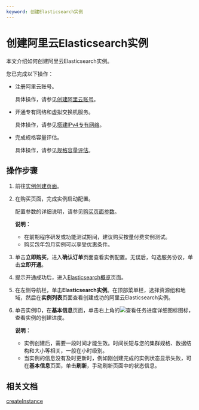 ```yaml
---
keyword: 创建Elasticsearch实例
---
```


# 创建阿里云Elasticsearch实例

本文介绍如何创建阿里云Elasticsearch实例。

您已完成以下操作：

-   注册阿里云账号。

    具体操作，请参见[创建阿里云账号](https://account.aliyun.com/register/register.html)。

-   开通专有网络和虚拟交换机服务。

    具体操作，请参见[搭建IPv4专有网络](/intl.zh-CN/快速入门/搭建IPv4专有网络.md)。

-   完成规格容量评估。

    具体操作，请参见[规格容量评估]()。


## 操作步骤

1.  前往[实例创建页面](https://common-buy-intl.alibabacloud.com/?spm=a2796.11423565.3381327530.3.6a9a32c2emlY47&commodityCode=elasticsearch_intl#/buy)。

2.  在购买页面，完成实例启动配置。

    配置参数的详细说明，请参见[购买页面参数](/intl.zh-CN/Elasticsearch/快速入门/步骤一：创建实例/购买页面参数.md)。

    **说明：**

    -   在前期程序研发或功能测试期间，建议购买按量付费实例测试。
    -   购买包年包月实例可以享受优惠条件。
3.  单击**立即购买**，进入**确认订单**页面查看实例配置。无误后，勾选服务协议，单击**立即开通**。

4.  提示开通成功后，进入[Elasticsearch概览](https://elasticsearchnext.console.aliyun.com/)页面。

5.  在左侧导航栏，单击**Elasticsearch实例**。在顶部菜单栏，选择资源组和地域，然后在**实例列表**页面查看创建成功的阿里云Elasticsearch实例。

6.  单击实例ID，在**基本信息**页面，单击右上角的![查看任务进度详细图标](https://static-aliyun-doc.oss-accelerate.aliyuncs.com/assets/img/zh-CN/0461458061/p203761.png)图标，查看实例的创建进度。

    **说明：**

    -   实例创建后，需要一段时间才能生效。时间长短与您的集群规格、数据结构和大小等相关，一般在小时级别。
    -   当实例的信息没有及时更新时，例如刚创建完成的实例状态显示失败，可在**基本信息**页面，单击**刷新**，手动刷新页面中的状态信息。

## 相关文档

[createInstance](/intl.zh-CN/API参考/Elasticsearch/实例管理/createInstance.md)

